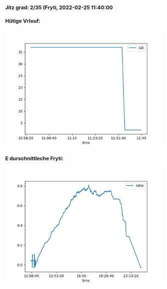 ### Jitz grad: 2/35 (Fryti, 2022-02-25 11:40:00

### Hütige Vrlouf:
![Graph](Today.png)

### E durschnittleche Fryti:
![Graph](Fryti.png)